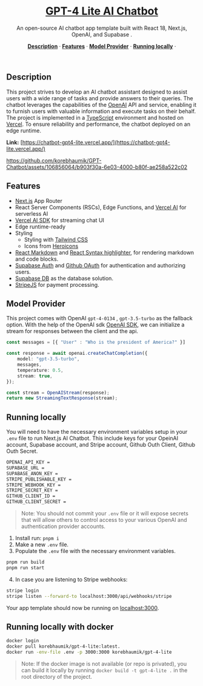 <a href="https://chatbot-gpt4-lite.vercel.app/">
    <h1 align="center"> GPT-4 Lite AI Chatbot </h1>
</a>
<p align="center">
  An open-source AI chatbot app template built with React 18, Next.js, OpenAI, and Supabase .
</p>

<p align="center">
  <a href="#description"><strong>Description</strong></a> ·
  <a href="#features"><strong>Features</strong></a> ·
  <a href="#model-provider"><strong>Model Provider</strong></a> ·
  <a href="#running-locally"><strong>Running locally</strong></a> ·
</p>
<br/>

## Description

This project strives to develop an AI chatbot assistant designed to assist users with a wide range of tasks and provide answers to their queries. The chatbot leverages the capabilities of the [OpenAI](https://platform.openai.com/overview) API and service, enabling it to furnish users with valuable information and execute tasks on their behalf. The project is implemented in a [TypeScript](https://www.typescriptlang.org/) environment and hosted on [Vercel](https://vercel.com). To ensure reliability and performance, the chatbot deployed on an edge runtime.

**Link:** [https://chatbot-gpt4-lite.vercel.app/](https://chatbot-gpt4-lite.vercel.app/)


https://github.com/korebhaumik/GPT-Chatbot/assets/106856064/b903f30a-6e03-4000-b80f-ae258a522c02


## Features

- [Next.js](https://nextjs.org) App Router
- React Server Components (RSCs), Edge Functions, and [Vercel AI](https://vercel.com/ai) for serverless AI
- [Vercel AI SDK](https://sdk.vercel.ai/docs) for streaming chat UI
- Edge runtime-ready
- Styling
  - Styling with [Tailwind CSS](https://tailwindcss.com)
  - Icons from [Heroicons](https://heroicons.com) 
- [React Markdown](https://github.com/remarkjs/react-markdown) and [React Syntax highlighter](https://github.com/react-syntax-highlighter/react-syntax-highlighter), for rendering markdown and code blocks.
- [Supabase Auth](https://supabase.com/docs/guides/auth) and [Github OAuth](https://docs.github.com/en/apps/oauth-apps/building-oauth-apps/authorizing-oauth-apps) for authentication and authorizing users.
- [Supabase DB](https://supabase.com/docs/guides/database) as the database solution.
- [StripeJS](https://stripe.com/docs/js) for payment processing.

## Model Provider

This project comes with OpenAI `gpt-4-0134` , `gpt-3.5-turbo` as the fallback option. With the help of the OpenAI sdk [OpenAI SDK](https://platform.openai.com/overview), we can initialize a stream for responses between the client and the api.

``` typescript
const messages = [{ "User" : "Who is the president of America?" }]

const response = await openai.createChatCompletion({
    model: "gpt-3.5-turbo",
    messages,
    temperature: 0.5,
    stream: true,
});

const stream = OpenAIStream(response);
return new StreamingTextResponse(stream);
```
## Running locally

You will need to have the necessary environment variables setup in your `.env` file to run Next.js AI Chatbot. 
This include keys for your OpeinAI account, Supabase account, and Stripe account, Github Outh Client, Github Outh Secret. 
    
```bash
OPENAI_API_KEY =
SUPABASE_URL =
SUPABASE_ANON_KEY =
STRIPE_PUBLISHABLE_KEY =
STRIPE_WEBHOOK_KEY =
STRIPE_SECRET_KEY =
GITHUB_CLIENT_ID =
GITHUB_CLIENT_SECRET =
```

> Note: You should not commit your `.env` file or it will expose secrets that will allow others to control access to your various OpenAI and authentication provider accounts.

1. Install run: `pnpm i`
2. Make a new `.env` file.
3. Populate the `.env` file with the necessary environment variables.

```bash
pnpm run build
pnpm run start
```
4. In case you are listening to Stripe webhooks:
```bash
stripe login
stripe listen --forward-to localhost:3000/api/webhooks/stripe
```

Your app template should now be running on [localhost:3000](http://localhost:3000/).

## Running locally with docker

```bash
docker login
docker pull korebhaumik/gpt-4-lite:latest.
docker run -env-file .env -p 3000:3000 korebhaumik/gpt-4-lite
```

> Note: If the docker image is not available (or repo is privated), you can build it locally by running `docker build -t gpt-4-lite .` in the root directory of the project.
